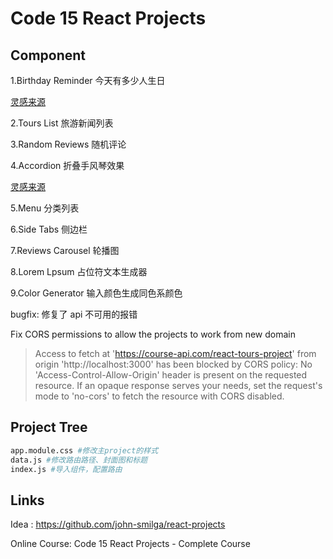 # Code 15 React Projects

## Component

1.Birthday Reminder 今天有多少人生日

[灵感来源](https://www.uidesigndaily.com/posts/sketch-birthdays-list-card-widget-day-1042)

2.Tours List 旅游新闻列表

3.Random Reviews 随机评论

4.Accordion 折叠手风琴效果

[灵感来源](https://uidesigndaily.com/posts/sketch-accordion-website-day-1175)

5.Menu 分类列表

6.Side Tabs 侧边栏

7.Reviews Carousel 轮播图

8.Lorem Lpsum 占位符文本生成器

9.Color Generator 输入颜色生成同色系颜色

bugfix: 修复了 api 不可用的报错

Fix CORS permissions to allow the projects to work from new domain

> Access to fetch at 'https://course-api.com/react-tours-project' from origin 'http://localhost:3000' has been blocked by CORS policy: No 'Access-Control-Allow-Origin' header is present on the requested resource. If an opaque response serves your needs, set the request's mode to 'no-cors' to fetch the resource with CORS disabled.

## Project Tree

```bash
app.module.css #修改主project的样式
data.js #修改路由路径、封面图和标题
index.js #导入组件，配置路由
```

## Links

Idea : https://github.com/john-smilga/react-projects

Online Course: Code 15 React Projects - Complete Course
